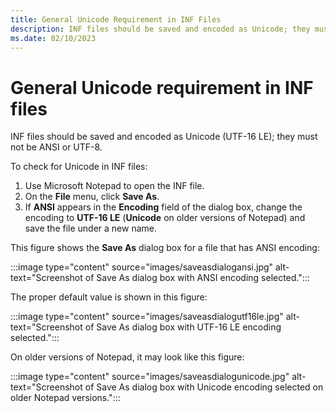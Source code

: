 ```yaml
---
title: General Unicode Requirement in INF Files
description: INF files should be saved and encoded as Unicode; they must not be ANSI.
ms.date: 02/10/2023
---
```


# General Unicode requirement in INF files

INF files should be saved and encoded as Unicode (UTF-16 LE); they must not be ANSI or UTF-8.

To check for Unicode in INF files:

1. Use Microsoft Notepad to open the INF file.
2. On the **File** menu, click **Save As**.
3. If **ANSI** appears in the **Encoding** field of the dialog box, change the encoding to **UTF-16 LE** (**Unicode** on older versions of Notepad) and save the file under a new name.

This figure shows the **Save As** dialog box for a file that has ANSI encoding:

:::image type="content" source="images/saveasdialogansi.jpg" alt-text="Screenshot of Save As dialog box with ANSI encoding selected.":::

The proper default value is shown in this figure:

:::image type="content" source="images/saveasdialogutf16le.jpg" alt-text="Screenshot of Save As dialog box with UTF-16 LE encoding selected.":::

On older versions of Notepad, it may look like this figure:

:::image type="content" source="images/saveasdialogunicode.jpg" alt-text="Screenshot of Save As dialog box with Unicode encoding selected on older Notepad versions.":::
